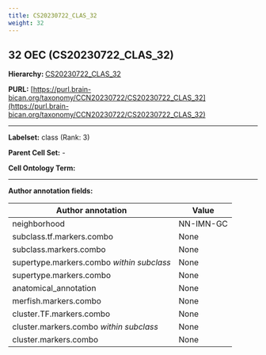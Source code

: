 ```yaml
---
title: CS20230722_CLAS_32
weight: 32
---
```

## 32 OEC (CS20230722_CLAS_32)
<b>Hierarchy: </b>
[CS20230722_CLAS_32](../CS20230722_CLAS_32)

**PURL:** [https://purl.brain-bican.org/taxonomy/CCN20230722/CS20230722_CLAS_32](https://purl.brain-bican.org/taxonomy/CCN20230722/CS20230722_CLAS_32)

---


**Labelset:** class (Rank: 3)

**Parent Cell Set:** -



**Cell Ontology Term:** 

[MARKER GENES.]: #


---

[TRANSFERRED ANNOTATIONS.]: #


[AUTHOR ANNOTATION FIELDS.]: #


**Author annotation fields:**

| Author annotation | Value |
|-------------------|-------|
|neighborhood|NN-IMN-GC|
|subclass.tf.markers.combo|None|
|subclass.markers.combo|None|
|supertype.markers.combo _within subclass_|None|
|supertype.markers.combo|None|
|anatomical_annotation|None|
|merfish.markers.combo|None|
|cluster.TF.markers.combo|None|
|cluster.markers.combo _within subclass_|None|
|cluster.markers.combo|None|
